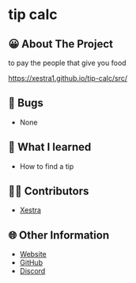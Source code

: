 # tip calc

## 😀 About The Project
to pay the people that give you food

https://xestra1.github.io/tip-calc/src/

## 👿 Bugs
- None

## 🤔 What I learned
- How to find a tip

## 👨‍💻 Contributors
- [Xestra](https://github.com/Xestra1)

## 🌐 Other Information
- [Website](https://xestra.us/)
- [GitHub](https://github.com/Xestra1) 
- [Discord](https://discord.gg/gRS7gw4)